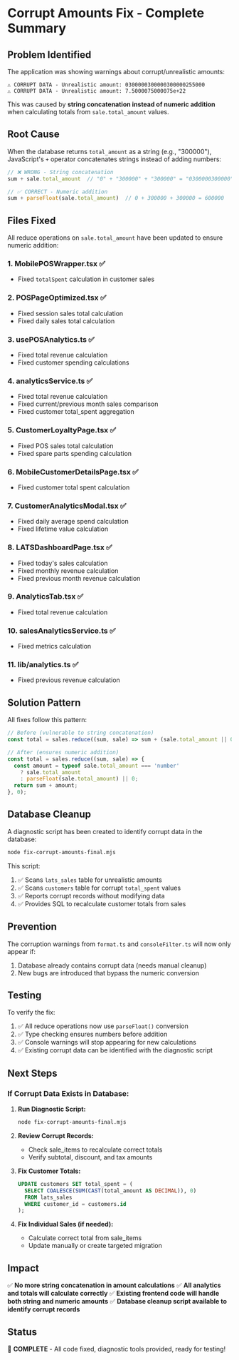 # Corrupt Amounts Fix - Complete Summary

## Problem Identified

The application was showing warnings about corrupt/unrealistic amounts:
```
⚠️ CORRUPT DATA - Unrealistic amount: 0300000300000300000255000
⚠️ CORRUPT DATA - Unrealistic amount: 7.5000075000075e+22
```

This was caused by **string concatenation instead of numeric addition** when calculating totals from `sale.total_amount` values.

## Root Cause

When the database returns `total_amount` as a string (e.g., "300000"), JavaScript's `+` operator concatenates strings instead of adding numbers:

```javascript
// ❌ WRONG - String concatenation
sum + sale.total_amount  // "0" + "300000" + "300000" = "0300000300000"

// ✅ CORRECT - Numeric addition
sum + parseFloat(sale.total_amount)  // 0 + 300000 + 300000 = 600000
```

## Files Fixed

All reduce operations on `sale.total_amount` have been updated to ensure numeric addition:

### 1. **MobilePOSWrapper.tsx** ✅
- Fixed `totalSpent` calculation in customer sales

### 2. **POSPageOptimized.tsx** ✅
- Fixed session sales total calculation
- Fixed daily sales total calculation

### 3. **usePOSAnalytics.ts** ✅
- Fixed total revenue calculation
- Fixed customer spending calculations

### 4. **analyticsService.ts** ✅
- Fixed total revenue calculation
- Fixed current/previous month sales comparison
- Fixed customer total_spent aggregation

### 5. **CustomerLoyaltyPage.tsx** ✅
- Fixed POS sales total calculation
- Fixed spare parts spending calculation

### 6. **MobileCustomerDetailsPage.tsx** ✅
- Fixed customer total spent calculation

### 7. **CustomerAnalyticsModal.tsx** ✅
- Fixed daily average spend calculation
- Fixed lifetime value calculation

### 8. **LATSDashboardPage.tsx** ✅
- Fixed today's sales calculation
- Fixed monthly revenue calculation
- Fixed previous month revenue calculation

### 9. **AnalyticsTab.tsx** ✅
- Fixed total revenue calculation

### 10. **salesAnalyticsService.ts** ✅
- Fixed metrics calculation

### 11. **lib/analytics.ts** ✅
- Fixed previous revenue calculation

## Solution Pattern

All fixes follow this pattern:

```javascript
// Before (vulnerable to string concatenation)
const total = sales.reduce((sum, sale) => sum + (sale.total_amount || 0), 0);

// After (ensures numeric addition)
const total = sales.reduce((sum, sale) => {
  const amount = typeof sale.total_amount === 'number' 
    ? sale.total_amount 
    : parseFloat(sale.total_amount) || 0;
  return sum + amount;
}, 0);
```

## Database Cleanup

A diagnostic script has been created to identify corrupt data in the database:

```bash
node fix-corrupt-amounts-final.mjs
```

This script:
1. ✅ Scans `lats_sales` table for unrealistic amounts
2. ✅ Scans `customers` table for corrupt `total_spent` values
3. ✅ Reports corrupt records without modifying data
4. ✅ Provides SQL to recalculate customer totals from sales

## Prevention

The corruption warnings from `format.ts` and `consoleFilter.ts` will now only appear if:
1. Database already contains corrupt data (needs manual cleanup)
2. New bugs are introduced that bypass the numeric conversion

## Testing

To verify the fix:
1. ✅ All reduce operations now use `parseFloat()` conversion
2. ✅ Type checking ensures numbers before addition
3. ✅ Console warnings will stop appearing for new calculations
4. ✅ Existing corrupt data can be identified with the diagnostic script

## Next Steps

### If Corrupt Data Exists in Database:

1. **Run Diagnostic Script:**
   ```bash
   node fix-corrupt-amounts-final.mjs
   ```

2. **Review Corrupt Records:**
   - Check sale_items to recalculate correct totals
   - Verify subtotal, discount, and tax amounts

3. **Fix Customer Totals:**
   ```sql
   UPDATE customers SET total_spent = (
     SELECT COALESCE(SUM(CAST(total_amount AS DECIMAL)), 0)
     FROM lats_sales
     WHERE customer_id = customers.id
   );
   ```

4. **Fix Individual Sales (if needed):**
   - Calculate correct total from sale_items
   - Update manually or create targeted migration

## Impact

✅ **No more string concatenation in amount calculations**
✅ **All analytics and totals will calculate correctly**
✅ **Existing frontend code will handle both string and numeric amounts**
✅ **Database cleanup script available to identify corrupt records**

## Status

🎉 **COMPLETE** - All code fixed, diagnostic tools provided, ready for testing!

